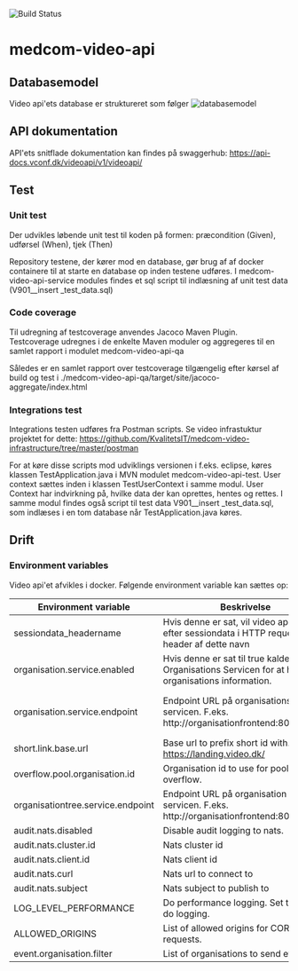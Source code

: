 

![Build Status](https://github.com/KvalitetsIT/medcom-video-api/workflows/Java%20CI%20with%20Maven/badge.svg) 


# medcom-video-api
## Databasemodel 
Video api'ets database er struktureret som følger
![databasemodel](/medcom-video-api-qa/docs/database.png)

## API dokumentation
API'ets snitflade dokumentation kan findes på swaggerhub:
https://api-docs.vconf.dk/videoapi/v1/videoapi/

## Test
### Unit test
Der udvikles løbende unit test til koden på formen: præcondition (Given), udførsel (When), tjek (Then)

Repository testene, der kører mod en database, gør brug af af docker containere til at starte en database op inden testene udføres. I medcom-video-api-service modules findes et sql script til indlæsning af unit test data (V901__insert _test_data.sql)

### Code coverage
Til udregning af testcoverage anvendes Jacoco Maven Plugin. Testcoverage udregnes i de enkelte Maven moduler og aggregeres til en samlet rapport i modulet medcom-video-api-qa

Således er en samlet rapport over testcoverage tilgængelig efter kørsel af build og test i
./medcom-video-api-qa/target/site/jacoco-aggregate/index.html

### Integrations test
Integrations testen udføres fra Postman scripts. Se video infrastuktur projektet for dette:
https://github.com/KvalitetsIT/medcom-video-infrastructure/tree/master/postman

For at køre disse scripts mod udviklings versionen i f.eks. eclipse, køres klassen TestApplication.java i MVN modulet medcom-video-api-test. User context sættes inden i klassen TestUserContext i samme modul. User Context har indvirkning på, hvilke data der kan oprettes, hentes og rettes. I samme modul findes også script til test data V901__insert _test_data.sql, som indlæses i en tom database når TestApplication.java køres.


## Drift
### Environment variables
Video api'et afvikles i docker. Følgende environment variable kan sættes op:

| Environment variable       | Beskrivelse                                                                                      |           Krævet / Default  |
| -------------------------- |--------------------------------------------------------------------------------------------------| -----------------------------|
| sessiondata_headername     | Hvis denne er sat, vil video api'et lede efter sessiondata i HTTP request header af dette navn   | Ikke krævet / Ingen default  |
|organisation.service.enabled| Hvis denne er sat til true kaldes Organisations Servicen for at hente organisations information. | Ikke krævet. Default false. |
|organisation.service.endpoint| Endpoint URL på organisations servicen. F.eks. http://organisationfrontend:80/services           | Ikke krævet. Skal være sat hvis organisation.service.enabled er sat til true. |
|short.link.base.url        | Base url to prefix short id with. F.eks. https://landing.video.dk/                               | Krævet
|overflow.pool.organisation.id | Organisation id to use for pool overflow.                                                        | Krævet
|organisationtree.service.endpoint| Endpoint URL på organisation tree servicen. F.eks. http://organisationfrontend:80/services       | Krævet
|audit.nats.disabled         | Disable audit logging to nats.                                                                   | No
| audit.nats.cluster.id      | Nats cluster id                                                                                  | Yes |
| audit.nats.client.id       | Nats client id                                                                                   | Yes |
| audit.nats.curl            | Nats url to connect to                                                                           | Yes |
| audit.nats.subject         | Nats subject to publish to                                                                       | Yes |
| LOG_LEVEL_PERFORMANCE      | Do performance logging. Set to INFO to do logging.                          | No  Defaults to WARNING |
| ALLOWED_ORIGINS            | List of allowed origins for CORS requests.                                  | Yes |
| event.organisation.filter | List of organisations to send events for | Yes |
